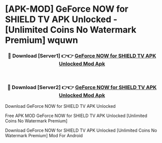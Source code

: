 # [APK-MOD] GeForce NOW for SHIELD TV APK Unlocked - [Unlimited Coins No Watermark Premium] wquwn



<div align="center">
<h3>🔴 Download [Server1] 👉👉 <a href="https://momento.my/?title=GeForce_NOW_for_SHIELD_TV_APK_Unlocked">GeForce NOW for SHIELD TV APK Unlocked Mod Apk</a></h3><br>

<h3>🔴 Download [Server2] 👉👉 <a href="https://momento.my/?title=GeForce_NOW_for_SHIELD_TV_APK_Unlocked">GeForce NOW for SHIELD TV APK Unlocked Mod Apk</a></h3>
</div>



Download GeForce NOW for SHIELD TV APK Unlocked 

Free APK MOD GeForce NOW for SHIELD TV APK Unlocked [Unlimited Coins No Watermark Premium]

Download GeForce NOW for SHIELD TV APK Unlocked [Unlimited Coins No Watermark Premium] Mod For Android
